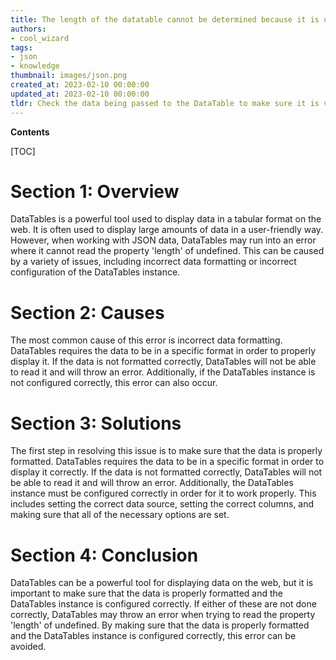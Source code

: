 ```yaml
---
title: The length of the datatable cannot be determined because it is undefined
authors:
- cool_wizard
tags:
- json
- knowledge
thumbnail: images/json.png
created_at: 2023-02-10 00:00:00
updated_at: 2023-02-10 00:00:00
tldr: Check the data being passed to the DataTable to make sure it is valid JSON.
---
```


**Contents**

[TOC]

# Section 1: Overview
DataTables is a powerful tool used to display data in a tabular format on the web. It is often used to display large amounts of data in a user-friendly way. However, when working with JSON data, DataTables may run into an error where it cannot read the property 'length' of undefined. This can be caused by a variety of issues, including incorrect data formatting or incorrect configuration of the DataTables instance.

# Section 2: Causes
The most common cause of this error is incorrect data formatting. DataTables requires the data to be in a specific format in order to properly display it. If the data is not formatted correctly, DataTables will not be able to read it and will throw an error. Additionally, if the DataTables instance is not configured correctly, this error can also occur.

# Section 3: Solutions
The first step in resolving this issue is to make sure that the data is properly formatted. DataTables requires the data to be in a specific format in order to display it correctly. If the data is not formatted correctly, DataTables will not be able to read it and will throw an error. Additionally, the DataTables instance must be configured correctly in order for it to work properly. This includes setting the correct data source, setting the correct columns, and making sure that all of the necessary options are set.

# Section 4: Conclusion
DataTables can be a powerful tool for displaying data on the web, but it is important to make sure that the data is properly formatted and the DataTables instance is configured correctly. If either of these are not done correctly, DataTables may throw an error when trying to read the property 'length' of undefined. By making sure that the data is properly formatted and the DataTables instance is configured correctly, this error can be avoided.
